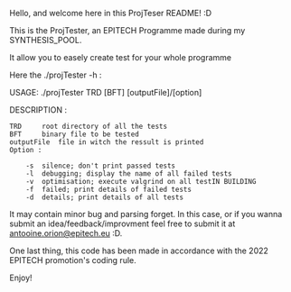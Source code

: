 Hello, and welcome here in this ProjTeser README! :D

This is the ProjTester, an EPITECH Programme made during my SYNTHESIS_POOL.

It allow you to easely create test for your whole programme

Here the ./projTester -h :

USAGE:
	./projTester TRD [BFT] [outputFile]/[option]


DESCRIPTION :

	TRD		root directory of all the tests
	BFT		binary file to be tested
	outputFile	file in witch the ressult is printed
	Option :	

		-s	silence; don't print passed tests		
		-l	debugging; display the name of all failed tests
		-v	optimisation; execute valgrind on all testIN BUILDING
		-f	failed; print details of failed tests
		-d	details; print details of all tests

It may contain minor bug and parsing forget. In this case, or if you wanna submit an idea/feedback/improvment feel free to submit it at antooine.orion@epitech.eu :D.

One last thing, this code has been made in accordance with the 2022 EPITECH promotion's coding rule. 


Enjoy!
